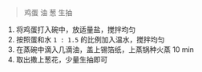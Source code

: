 > 鸡蛋 油 葱 生抽

1. 将鸡蛋打入碗中，放适量盐，搅拌均匀
2. 按照蛋和水 `1 : 1.5` 的比例加入温水，搅拌均匀
3. 在蒸碗中滴入几滴油，盖上锡箔纸，上蒸锅种火蒸 10 min
4. 取出撒上葱花，少量生抽即可